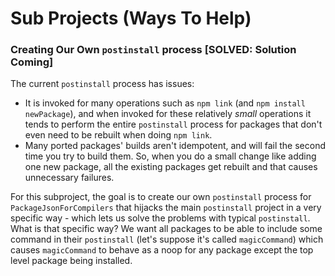 

# Sub Projects (Ways To Help)

### Creating Our Own `postinstall` process [SOLVED: Solution Coming]

The current `postinstall` process has issues:

- It is invoked for many operations such as `npm link` (and `npm install
  newPackage`), and when invoked for these relatively *small* operations it
  tends to perform the entire `postinstall` process for packages that don't
  even need to be rebuilt when doing `npm link`.
- Many ported packages' builds aren't idempotent, and will fail the second time
  you try to build them. So, when you do a small change like adding one new
  package, all the existing packages get rebuilt and that causes unnecessary
  failures.

For this subproject, the goal is to create our own `postinstall` process for
`PackageJsonForCompilers` that hijacks the main `postinstall` project in a very
specific way - which lets us solve the problems with typical `postinstall`.
What is that specific way? We want all packages to be able to include some
command in their `postinstall` (let's suppose it's called `magicCommand`)
which causes `magicCommand` to behave as a noop for any package except the top
level package being installed.


